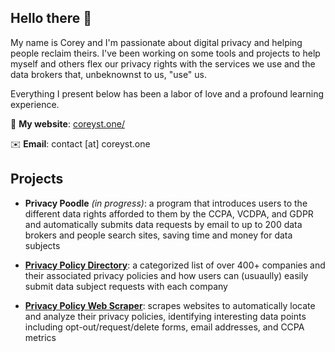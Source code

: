 ## Hello there 👋

My name is Corey and I'm passionate about digital privacy and helping people reclaim theirs. I've been working on some tools and projects to help myself and others flex our privacy rights with the services we use and the data brokers that, unbeknownst to us, "use" us. 

Everything I present below has been a labor of love and a profound learning experience. 

🔗 **My website**: [coreyst.one/](https://coreyst.one/)

✉️ **Email**: contact [at] coreyst.one

## Projects
* **Privacy Poodle** *(in progress)*: a program that introduces users to the different data rights afforded to them by the CCPA, VCDPA, and GDPR and automatically submits data requests by email to up to 200 data brokers and people search sites, saving time and money for data subjects

* [**Privacy Policy Directory**](https://privacypolicy.directory/home): a categorized list of over 400+ companies and their associated privacy policies and how users can (usuaully) easily submit data subject requests with each company

* [**Privacy Policy Web Scraper**](https://github.com/coreystone/privacypolicy-scraper): scrapes websites to automatically locate and analyze their privacy policies, identifying interesting data points including opt-out/request/delete forms, email addresses, and CCPA metrics
